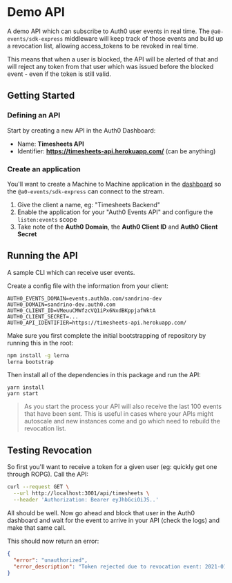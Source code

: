 # Demo API

A demo API which can subscribe to Auth0 user events in real time. The `@a0-events/sdk-express` middleware will keep track of those events and build up a revocation list, allowing access_tokens to be revoked in real time.

This means that when a user is blocked, the API will be alerted of that and will reject any token from that user which was issued before the blocked event - even if the token is still valid.

## Getting Started

### Defining an API

Start by creating a new API in the Auth0 Dashboard:

- Name: **Timesheets API**
- Identifier: **https://timesheets-api.herokuapp.com/** (can be anything)

### Create an application

You'll want to create a Machine to Machine application in the [dashboard](https://manage.auth0.com/) so the `@a0-events/sdk-express` can connect to the stream.

1. Give the client a name, eg: "Timesheets Backend"
2. Enable the application for your "Auth0 Events API" and configure the `listen:events` scope
3. Take note of the **Auth0 Domain**, the **Auth0 Client ID** and **Auth0 Client Secret**

## Running the API

A sample CLI which can receive user events.

Create a config file with the information from your client:

```dotenv
AUTH0_EVENTS_DOMAIN=events.auth0a.com/sandrino-dev
AUTH0_DOMAIN=sandrino-dev.auth0.com
AUTH0_CLIENT_ID=VMeuuCMWfzcVQ1iPx6NxdBKppjafWktA
AUTH0_CLIENT_SECRET=...
AUTH0_API_IDENTIFIER=https://timesheets-api.herokuapp.com/
```

Make sure you first complete the initial bootstrapping of repository by running this in the root:

```bash
npm install -g lerna
lerna bootstrap
```

Then install all of the dependencies in this package and run the API:

```
yarn install
yarn start
```

> As you start the process your API will also receive the last 100 events that have been sent. This is useful in cases where your APIs might autoscale and new instances come and go which need to rebuild the revocation list.

## Testing Revocation

So first you'll want to receive a token for a given user (eg: quickly get one through ROPG). Call the API:

```bash
curl --request GET \
  --url http://localhost:3001/api/timesheets \
  --header 'Authorization: Bearer eyJhbGciOiJS..'
```

All should be well. Now go ahead and block that user in the Auth0 dashboard and wait for the event to arrive in your API (check the logs) and make that same call.

This should now return an error:

```json
{
  "error": "unauthorized",
  "error_description": "Token rejected due to revocation event: 2021-01-27T14:55:03.667Z/user_blocked"
}
```
